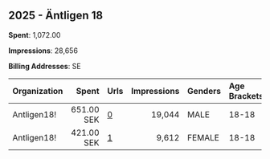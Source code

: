 ## 2025 - Äntligen 18 
**Spent**: 1,072.00

**Impressions**: 28,656

**Billing Addresses**: SE

|Organization|Spent|Urls|Impressions|Genders|Age Brackets|Country Codes|
|:---|---:|:---|---:|:---|:---|:---|
|Antligen18!|651.00 SEK|[0](https://www.snap.com/political-ads/asset/bd7db9d9cc5c69b251283543ac99e006c16fbdf72dfce72b68aa38b90307d785?mediaType=mp4)|19,044|MALE|18-18|sweden|
|Antligen18!|421.00 SEK|[1](https://www.snap.com/political-ads/asset/8e7ea03cf3b6ab94828580ac9369f20de888bb791ceb664afecc0a9cdb5820ad?mediaType=mp4)|9,612|FEMALE|18-18|sweden|

